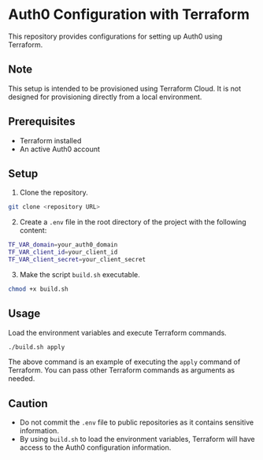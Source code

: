 # Auth0 Configuration with Terraform

This repository provides configurations for setting up Auth0 using Terraform.

## Note

This setup is intended to be provisioned using Terraform Cloud. It is not designed for provisioning directly from a local environment.

## Prerequisites

- Terraform installed
- An active Auth0 account

## Setup

1. Clone the repository.

```bash
git clone <repository URL>
```

2. Create a `.env` file in the root directory of the project with the following content:

```bash
TF_VAR_domain=your_auth0_domain
TF_VAR_client_id=your_client_id
TF_VAR_client_secret=your_client_secret
```

3. Make the script `build.sh` executable.

```bash
chmod +x build.sh
```

## Usage

Load the environment variables and execute Terraform commands.

```bash
./build.sh apply
```

The above command is an example of executing the `apply` command of Terraform. You can pass other Terraform commands as arguments as needed.

## Caution

- Do not commit the `.env` file to public repositories as it contains sensitive information.
- By using `build.sh` to load the environment variables, Terraform will have access to the Auth0 configuration information.
